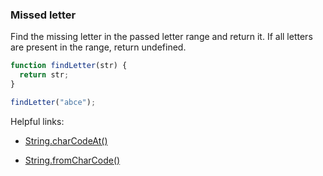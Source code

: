 ### Missed letter

Find the missing letter in the passed letter range and return it.
If all letters are present in the range, return undefined.

```javascript
function findLetter(str) {
  return str;
}

findLetter("abce");
```

Helpful links:

* [String.charCodeAt()](https://developer.mozilla.org/en-US/docs/Web/JavaScript/Reference/Global_Objects/String/charCodeAt)

* [String.fromCharCode()](https://developer.mozilla.org/en-US/docs/Web/JavaScript/Reference/Global_Objects/String/fromCharCode)
